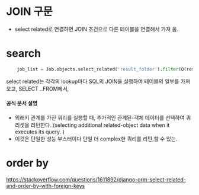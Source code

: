 # JOIN 구문 
- select related로 연결하면 JOIN 조건으로 다른 테이블을 연결해서 가져 옴.

# search 
```python
    job_list = Job.objects.select_related('result_folder').filter(Q(result_folder__name__contains=search_input) )
```

select related는 각각의 lookup마다 SQL의 JOIN을 실행하여 테이블의 일부를 가져오고, SELECT ..FROM에서, 

#### 공식 문서 설명
- 외래키 관계를 가진 쿼리를 실행할 때, 추가적인 관계된-객체 데이터를 선택하여 쿼리셋을 리턴한다. (selecting additional related-object data when it executes its query. )
- 이것은 단일한 성능 부스터이다 단일 더 complex한 쿼리를 리턴,할 수 있는. 


# order by 

https://stackoverflow.com/questions/1611892/django-orm-select-related-and-order-by-with-foreign-keys
